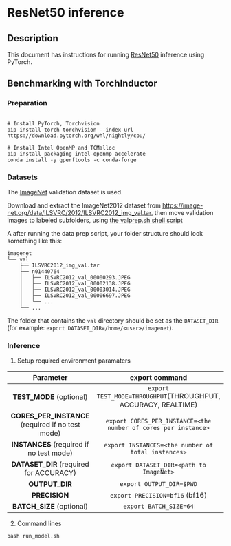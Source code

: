 # ResNet50 inference

## Description

This document has instructions for running [ResNet50](https://github.com/KaimingHe/deep-residual-networks) inference using PyTorch.

## Benchmarking with TorchInductor
### Preparation
```

# Install PyTorch, Torchvision
pip install torch torchvision --index-url https://download.pytorch.org/whl/nightly/cpu/

# Install Intel OpenMP and TCMalloc
pip install packaging intel-openmp accelerate
conda install -y gperftools -c conda-forge

```

### Datasets
The [ImageNet](http://www.image-net.org/) validation dataset is used.

Download and extract the ImageNet2012 dataset from https://image-net.org/data/ILSVRC/2012/ILSVRC2012_img_val.tar, then move validation images to labeled subfolders, using [the valprep.sh shell script](https://raw.githubusercontent.com/soumith/imagenetloader.torch/master/valprep.sh)

A after running the data prep script, your folder structure should look something like this:

```
imagenet
└── val
    ├── ILSVRC2012_img_val.tar
    ├── n01440764
    │   ├── ILSVRC2012_val_00000293.JPEG
    │   ├── ILSVRC2012_val_00002138.JPEG
    │   ├── ILSVRC2012_val_00003014.JPEG
    │   ├── ILSVRC2012_val_00006697.JPEG
    │   └── ...
    └── ...
```
The folder that contains the `val` directory should be set as the `DATASET_DIR` (for example: `export DATASET_DIR=/home/<user>/imagenet`).

### Inference
1. Setup required environment paramaters

| **Parameter**                                    |                **export command**                                 |
|:------------------------------------------------:|:-----------------------------------------------------------------:|
| **TEST_MODE** (optional)                         |     `export TEST_MODE=THROUGHPUT`(THROUGHPUT, ACCURACY, REALTIME) |
| **CORES_PER_INSTANCE** (required if no test mode)|     `export CORES_PER_INSTANCE=<the number of cores per instance>`|
| **INSTANCES** (required if no test mode)         |     `export INSTANCES=<the number of total instances>`            |
| **DATASET_DIR** (required for ACCURACY)          |     `export DATASET_DIR=<path to ImageNet>`                       |
| **OUTPUT_DIR**                                   |     `export OUTPUT_DIR=$PWD`                                      |
| **PRECISION**                                    |     `export PRECISION=bf16` (bf16)                                |
| **BATCH_SIZE** (optional)                        |     `export BATCH_SIZE=64`                                        |

2. Command lines
```
bash run_model.sh
```
